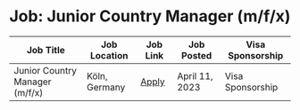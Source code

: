 # Job: Junior Country Manager (m/f/x)

| Job Title | Job Location | Job Link | Job Posted | Visa Sponsorship |
| --- | --- | --- | --- | --- |
| Junior Country Manager (m/f/x) | Köln, Germany | [Apply](https://jobs.ergotopia.de/l/en/o/junior-country-manager-france-mfx) | April 11, 2023 | Visa Sponsorship |
